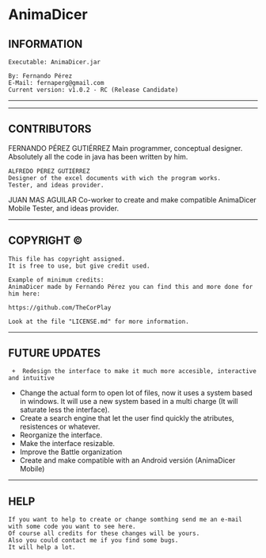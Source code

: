 # AnimaDicer
 
## INFORMATION

 	Executable: AnimaDicer.jar
  
 	By: Fernando Pérez
 	E-Mail: fernaperg@gmail.com
 	Current version: v1.0.2 - RC (Release Candidate)
***
	
	
***
	
## CONTRIBUTORS
  
  FERNANDO PÉREZ GUTIÉRREZ
    Main programmer, conceptual designer.
    Absolutely all the code in java has been written by him.
  
	ALFREDO PÉREZ GUTIÉRREZ
    Designer of the excel documents with wich the program works.
    Tester, and ideas provider.

  JUAN MAS AGUILAR
    Co-worker to create and make compatible AnimaDicer Mobile
    Tester, and ideas provider.
***
 	
## COPYRIGHT ©
 
 	This file has copyright assigned.
 	It is free to use, but give credit used.
	
 	Example of minimum credits:
 	AnimaDicer made by Fernando Pérez you can find this and more done for him here:
 
 	https://github.com/TheCorPlay
	
	Look at the file "LICENSE.md" for more information.
***
 	
## FUTURE UPDATES
 	
 	 +  Redesign the interface to make it much more accesible, interactive and intuitive
   +  Change the actual form to open lot of files, now it uses a system based in windows.
      It will use a new system based in a multi charge (It will saturate less the interface).
   +  Create a search engine that let the user find quickly the atributes, resistences or whatever.
   +  Reorganize the interface.
   +  Make the interface resizable.
   +  Improve the Battle organization
   +  Create and make compatible with an Android versión (AnimaDicer Mobile)
   
***
  
## HELP
  
	If you want to help to create or change somthing send me an e-mail with some code you want to see here.
	Of course all credits for these changes will be yours.
	Also you could contact me if you find some bugs.
	It will help a lot.

